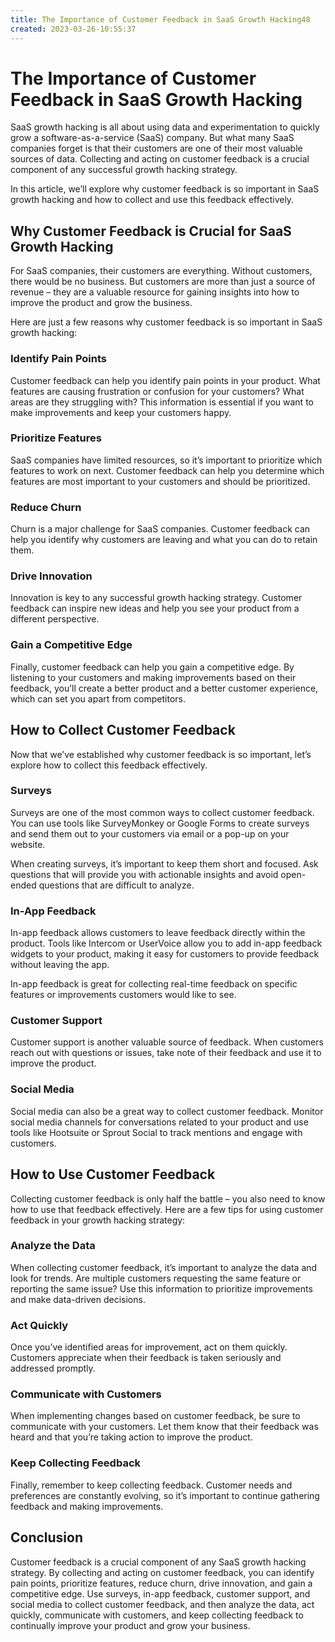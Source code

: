 ```yaml
---
title: The Importance of Customer Feedback in SaaS Growth Hacking48
created: 2023-03-26-10:55:37
---
```


# The Importance of Customer Feedback in SaaS Growth Hacking

SaaS growth hacking is all about using data and experimentation to quickly grow a software-as-a-service (SaaS) company. But what many SaaS companies forget is that their customers are one of their most valuable sources of data. Collecting and acting on customer feedback is a crucial component of any successful growth hacking strategy.

In this article, we’ll explore why customer feedback is so important in SaaS growth hacking and how to collect and use this feedback effectively.

## Why Customer Feedback is Crucial for SaaS Growth Hacking

For SaaS companies, their customers are everything. Without customers, there would be no business. But customers are more than just a source of revenue – they are a valuable resource for gaining insights into how to improve the product and grow the business.

Here are just a few reasons why customer feedback is so important in SaaS growth hacking:

### Identify Pain Points

Customer feedback can help you identify pain points in your product. What features are causing frustration or confusion for your customers? What areas are they struggling with? This information is essential if you want to make improvements and keep your customers happy.

### Prioritize Features

SaaS companies have limited resources, so it’s important to prioritize which features to work on next. Customer feedback can help you determine which features are most important to your customers and should be prioritized.

### Reduce Churn

Churn is a major challenge for SaaS companies. Customer feedback can help you identify why customers are leaving and what you can do to retain them.

### Drive Innovation

Innovation is key to any successful growth hacking strategy. Customer feedback can inspire new ideas and help you see your product from a different perspective.

### Gain a Competitive Edge

Finally, customer feedback can help you gain a competitive edge. By listening to your customers and making improvements based on their feedback, you’ll create a better product and a better customer experience, which can set you apart from competitors.

## How to Collect Customer Feedback

Now that we’ve established why customer feedback is so important, let’s explore how to collect this feedback effectively.

### Surveys

Surveys are one of the most common ways to collect customer feedback. You can use tools like SurveyMonkey or Google Forms to create surveys and send them out to your customers via email or a pop-up on your website.

When creating surveys, it’s important to keep them short and focused. Ask questions that will provide you with actionable insights and avoid open-ended questions that are difficult to analyze.

### In-App Feedback

In-app feedback allows customers to leave feedback directly within the product. Tools like Intercom or UserVoice allow you to add in-app feedback widgets to your product, making it easy for customers to provide feedback without leaving the app.

In-app feedback is great for collecting real-time feedback on specific features or improvements customers would like to see.

### Customer Support

Customer support is another valuable source of feedback. When customers reach out with questions or issues, take note of their feedback and use it to improve the product.

### Social Media

Social media can also be a great way to collect customer feedback. Monitor social media channels for conversations related to your product and use tools like Hootsuite or Sprout Social to track mentions and engage with customers.

## How to Use Customer Feedback

Collecting customer feedback is only half the battle – you also need to know how to use that feedback effectively. Here are a few tips for using customer feedback in your growth hacking strategy:

### Analyze the Data

When collecting customer feedback, it’s important to analyze the data and look for trends. Are multiple customers requesting the same feature or reporting the same issue? Use this information to prioritize improvements and make data-driven decisions.

### Act Quickly

Once you’ve identified areas for improvement, act on them quickly. Customers appreciate when their feedback is taken seriously and addressed promptly.

### Communicate with Customers

When implementing changes based on customer feedback, be sure to communicate with your customers. Let them know that their feedback was heard and that you’re taking action to improve the product.

### Keep Collecting Feedback

Finally, remember to keep collecting feedback. Customer needs and preferences are constantly evolving, so it’s important to continue gathering feedback and making improvements.

## Conclusion

Customer feedback is a crucial component of any SaaS growth hacking strategy. By collecting and acting on customer feedback, you can identify pain points, prioritize features, reduce churn, drive innovation, and gain a competitive edge. Use surveys, in-app feedback, customer support, and social media to collect customer feedback, and then analyze the data, act quickly, communicate with customers, and keep collecting feedback to continually improve your product and grow your business.

